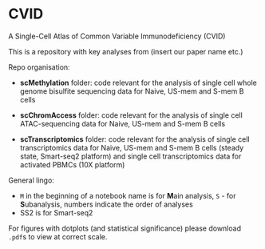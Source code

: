 # CVID
A Single-Cell Atlas of Common Variable Immunodeficiency (CVID)


This is a repository with key analyses from (insert our paper name etc.)

Repo organisation:

- **scMethylation** folder: code relevant for the analysis of single cell whole genome bisulfite sequencing data for Naive, US-mem and S-mem B cells

- **scChromAccess** folder: code relevant for the analysis of single cell ATAC-sequencing data for Naive, US-mem and S-mem B cells

- **scTranscriptomics** folder: code relevant for the analysis of single cell transcriptomics data for Naive, US-mem and S-mem B cells (steady state, Smart-seq2 platform) and single cell transcriptomics data for activated PBMCs (10X platform)


General lingo: 
- ```M``` in the beginning of a notebook name is for **M**ain analysis, ```S``` - for **S**ubanalysis, numbers indicate the order of analyses
- SS2 is for Smart-seq2


For figures with dotplots (and statistical significance) please download ```.pdf```s to view at correct scale.




